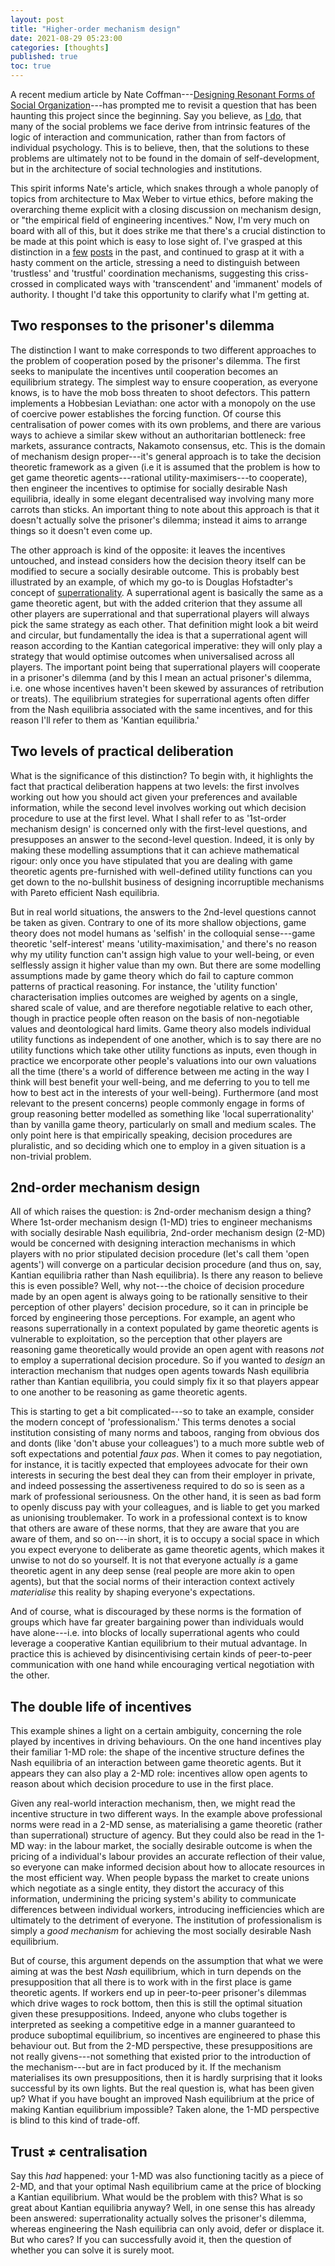 ```yaml
---
layout: post
title: "Higher-order mechanism design"
date: 2021-08-29 05:23:00
categories: [thoughts]
published: true
toc: true
---
```


A recent medium article by Nate Coffman---[Designing Resonant Forms of Social Organization](https://ncoffman96.medium.com/designing-resonant-forms-of-social-organization-949a93bc1e97)---has prompted me to revisit a question that has been haunting this project since the beginning. Say you believe, as [I do]({{site.baseurl}}/2021/08/04/structure-agency.html), that many of the social problems we face derive from intrinsic features of the logic of interaction and communication, rather than from factors of individual psychology. This is to believe, then, that the solutions to these problems are ultimately not to be found in the domain of self-development, but in the architecture of social technologies and institutions.

<!--more-->

This spirit informs Nate's article, which snakes through a whole panoply of topics from architecture to Max Weber to virtue ethics, before making the overarching theme explicit with a closing discussion on mechanism design, or "the empirical field of engineering incentives." Now, I'm very much on board with all of this, but it does strike me that there's a crucial distinction to be made at this point which is easy to lose sight of. I've grasped at this distinction in a [few]({{site.baseurl}}/2020/08/26/subjectivation.html) [posts](({{site.baseurl}}/2021/04/13/consensus.html)) in the past, and continued to grasp at it with a hasty comment on the article, stressing a need to distinguish between 'trustless' and 'trustful' coordination mechanisms, suggesting this criss-crossed in complicated ways with 'transcendent' and 'immanent' models of authority. I thought I'd take this opportunity to clarify what I'm getting at.

## Two responses to the prisoner's dilemma

The distinction I want to make corresponds to two different approaches to the problem of cooperation posed by the prisoner's dilemma. The first seeks to manipulate the incentives until cooperation becomes an equilibrium strategy. The simplest way to ensure cooperation, as everyone knows, is to have the mob boss threaten to shoot defectors. This pattern implements a Hobbesian Leviathan: one actor with a monopoly on the use of coercive power establishes the forcing function. Of course this centralisation of power comes with its own problems, and there are various ways to achieve a similar skew without an authoritarian bottleneck: free markets, assurance contracts, Nakamoto consensus, etc. This is the domain of mechanism design proper---it's general approach is to take the decision theoretic framework as a given (i.e it is assumed that the problem is how to get game theoretic agents---rational utility-maximisers---to cooperate), then engineer the incentives to optimise for socially desirable Nash equilibria, ideally in some elegant decentralised way involving many more carrots than sticks. An important thing to note about this approach is that it doesn't actually solve the prisoner's dilemma; instead it aims to arrange things so it doesn't even come up.

The other approach is kind of the opposite: it leaves the incentives untouched, and instead considers how the decision theory itself can be modified to secure a socially desirable outcome. This is probably best illustrated by an example, of which my go-to is Douglas Hofstadter's concept of [superrationality](https://en.wikipedia.org/wiki/Superrationality). A superrational agent is basically the same as a game theoretic agent, but with the added criterion that they assume all other players are superrational and that superrational players will always pick the same strategy as each other. That definition might look a bit weird and circular, but fundamentally the idea is that a superrational agent will reason according to the Kantian categorical imperative: they will only play a strategy that would optimise outcomes when universalised across all players. The important point being that superrational players will cooperate in a prisoner's dilemma (and by this I mean an actual prisoner's dilemma, i.e. one whose incentives haven't been skewed by assurances of retribution or treats). The equilibrium strategies for superrational agents often differ from the Nash equilibria associated with the same incentives, and for this reason I'll refer to them as 'Kantian equilibria.'

## Two levels of practical deliberation

What is the significance of this distinction? To begin with, it highlights the fact that practical deliberation happens at two levels: the first involves working out how you should act given your preferences and available information, while the second level involves working out which decision procedure to use at the first level. What I shall refer to as '1st-order mechanism design' is concerned only with the first-level questions, and presupposes an answer to the second-level question. Indeed, it is only by making these modelling assumptions that it can achieve mathematical rigour: only once you have stipulated that you are dealing with game theoretic agents pre-furnished with well-defined utility functions can you get down to the no-bullshit business of designing incorruptible mechanisms with Pareto efficient Nash equilibria.

But in real world situations, the answers to the 2nd-level questions cannot be taken as given. Contrary to one of its more shallow objections, game theory does not model humans as 'selfish' in the colloquial sense---game theoretic 'self-interest' means 'utility-maximisation,' and there's no reason why my utility function can't assign high value to your well-being, or even selflessly assign it higher value than my own. But there are some modelling assumptions made by game theory which do fail to capture common patterns of practical reasoning. For instance, the 'utility function' characterisation implies outcomes are weighed by agents on a single, shared scale of value, and are therefore negotiable relative to each other, though in practice people often reason on the basis of non-negotiable values and deontological hard limits. Game theory also models individual utility functions as independent of one another, which is to say there are no utility functions which take other utility functions as inputs, even though in practice we encorporate other people's valuations into our own valuations all the time (there's a world of difference between me acting in the way I think will best benefit your well-being, and me deferring to you to tell me how to best act in the interests of your well-being). Furthermore (and most relevant to the present concerns) people commonly engage in forms of group reasoning better modelled as something like 'local superrationality' than by vanilla game theory, particularly on small and medium scales. The only point here is that empirically speaking, decision procedures are pluralistic, and so deciding which one to employ in a given situation is a non-trivial problem.

## 2nd-order mechanism design

All of which raises the question: is 2nd-order mechanism design a thing? Where 1st-order mechanism design (1-MD) tries to engineer mechanisms with socially desirable Nash equilibria, 2nd-order mechanism design (2-MD) would be concerned with designing interaction mechanisms in which players with no prior stipulated decision procedure (let's call them 'open agents') will converge on a particular decision procedure (and thus on, say, Kantian equilibria rather than Nash equilibria). Is there any reason to believe this is even possible? Well, why not---the choice of decision procedure made by an open agent is always going to be rationally sensitive to their perception of other players' decision procedure, so it can in principle be forced by engineering those perceptions. For example, an agent who reasons superrationally in a context populated by game theoretic agents is vulnerable to exploitation, so the perception that other players are reasoning game theoretically would provide an open agent with reasons _not_ to employ a superrational decision procedure. So if you wanted to _design_ an interaction mechanism that nudges open agents towards Nash equilibria rather than Kantian equilibria, you could simply fix it so that players appear to one another to be reasoning as game theoretic agents.

This is starting to get a bit complicated---so to take an example, consider the modern concept of 'professionalism.' This terms denotes a social institution consisting of many norms and taboos, ranging from obvious dos and donts (like 'don't abuse your colleagues') to a much more subtle web of soft expectations and potential _faux pas_. When it comes to pay negotiation, for instance, it is tacitly expected that employees advocate for their own interests in securing the best deal they can from their employer in private, and indeed possessing the assertiveness required to do so is seen as a mark of professional seriousness. On the other hand, it is seen as bad form to openly discuss pay with your colleagues, and is liable to get you marked as unionising troublemaker. To work in a professional context is to know that others are aware of these norms, that they are aware that you are aware of them, and so on---in short, it is to occupy a social space in which you expect everyone to deliberate as game theoretic agents, which makes it unwise to not do so yourself. It is not that everyone actually _is_ a game theoretic agent in any deep sense (real people are more akin to open agents), but that the social norms of their interaction context actively _materialise_ this reality by shaping everyone's expectations.

And of course, what is discouraged by these norms is the formation of groups which have far greater bargaining power than individuals would have alone---i.e. into blocks of locally superrational agents who could leverage a cooperative Kantian equilibrium to their mutual advantage. In practice this is achieved by disincentivising certain kinds of peer-to-peer  communication with one hand while encouraging vertical negotiation with the other.

## The double life of incentives

This example shines a light on a certain ambiguity, concerning the role played by incentives in driving behaviours. On the one hand incentives play their familiar 1-MD role: the shape of the incentive structure defines the Nash equilibria of an interaction between game theoretic agents. But it appears they can also play a 2-MD role: incentives allow open agents to reason about which decision procedure to use in the first place.

Given any real-world interaction mechanism, then, we might read the incentive structure in two different ways. In the example above professional norms were read in a 2-MD sense, as materialising a game theoretic (rather than superrational) structure of agency. But they could also be read in the 1-MD way: in the labour market, the socially desirable outcome is when the pricing of a individual's labour provides an accurate reflection of their value, so everyone can make informed decision about how to allocate resources in the most efficient way. When people bypass the market to create unions which negotiate as a single entity, they distort the accuracy of this information, undermining the pricing system's ability to communicate differences between individual workers, introducing inefficiencies which are ultimately to the detriment of everyone. The institution of professionalism is simply a _good mechanism_ for achieving the most socially desirable Nash equilibrium.

But of course, this argument depends on the assumption that what we were aiming at was the best _Nash_ equilibrium, which in turn depends on the presupposition that all there is to work with in the first place is game theoretic agents. If workers end up in peer-to-peer prisoner's dilemmas which drive wages to rock bottom, then this is still the optimal situation given these presuppositions. Indeed, anyone who clubs together is interpreted as seeking a competitive edge in a manner guaranteed to produce suboptimal equilibrium, so incentives are engineered to phase this behaviour out. But from the 2-MD perspective, these presuppositions are not really givens---not something that existed prior to the introduction of the mechanism---but are in fact produced by it. If the mechanism materialises its own presuppositions, then it is hardly surprising that it looks successful by its own lights. But the real question is, what has been given up?  What if you have bought an improved Nash equilibrium at the price of making Kantian equilibrium impossible? Taken alone, the 1-MD perspective is blind to this kind of trade-off.

## Trust ≠ centralisation

Say this _had_ happened: your 1-MD was also functioning tacitly as a piece of 2-MD, and that your optimal Nash equilibrium came at the price of blocking a Kantian equilibrium. What would be the problem with this? What is so great about Kantian equilibria anyway? Well, in one sense this has already been answered: superrationality actually solves the prisoner's dilemma, whereas engineering the Nash equilibria can only avoid, defer or displace it. But who cares? If you can successfully avoid it, then the question of whether you can solve it is surely moot.





<!-- ## References
{% bibliography --cited %} -->
